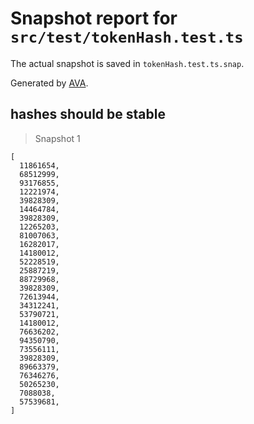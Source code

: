 # Snapshot report for `src/test/tokenHash.test.ts`

The actual snapshot is saved in `tokenHash.test.ts.snap`.

Generated by [AVA](https://avajs.dev).

## hashes should be stable

> Snapshot 1

    [
      11861654,
      68512999,
      93176855,
      12221974,
      39828309,
      14464784,
      39828309,
      12265203,
      81007063,
      16282017,
      14180012,
      52228519,
      25887219,
      88729968,
      39828309,
      72613944,
      34312241,
      53790721,
      14180012,
      76636202,
      94350790,
      73556111,
      39828309,
      89663379,
      76346276,
      50265230,
      7088038,
      57539681,
    ]
